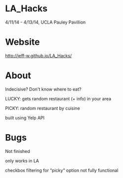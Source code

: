 LA_Hacks
========

4/11/14 - 4/13/14, UCLA Pauley Pavillion


Website
========
http://jeff-w.github.io/LA_Hacks/


About
========

Indecisive?
Don't know where to eat?

LUCKY: gets random restaurant (+ info) in your area 

PICKY: random restaurant by cuisine

built using Yelp API


Bugs
========
Not finished

only works in LA

checkbox filtering for "picky" option not fully functional
